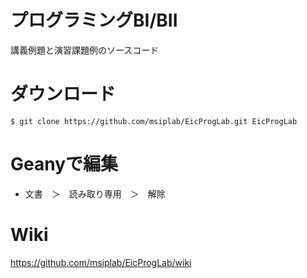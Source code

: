 # プログラミングBI/BII

講義例題と演習課題例のソースコード

# ダウンロード

    $ git clone https://github.com/msiplab/EicProgLab.git EicProgLab

# Geanyで編集

- 文書　＞　読み取り専用　＞　解除

# Wiki

https://github.com/msiplab/EicProgLab/wiki
